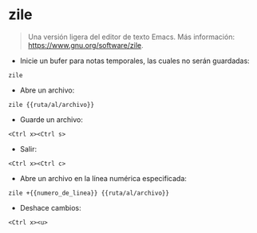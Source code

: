 # zile

> Una versión ligera del editor de texto Emacs.
> Más información: <https://www.gnu.org/software/zile>.

- Inicie un bufer para notas temporales, las cuales no serán guardadas:

`zile`

- Abre un archivo:

`zile {{ruta/al/archivo}}`

- Guarde un archivo:

`<Ctrl x><Ctrl s>`

- Salir:

`<Ctrl x><Ctrl c>`

- Abre un archivo en la línea numérica especificada:

`zile +{{numero_de_linea}} {{ruta/al/archivo}}`

- Deshace cambios:

`<Ctrl x><u>`
